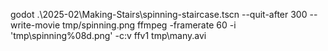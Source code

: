godot .\2025-02\Making-Stairs\spinning-staircase.tscn --quit-after 300 --write-movie tmp/spinning.png
ffmpeg -framerate 60 -i 'tmp\spinning%08d.png' -c:v ffv1 tmp\many.avi